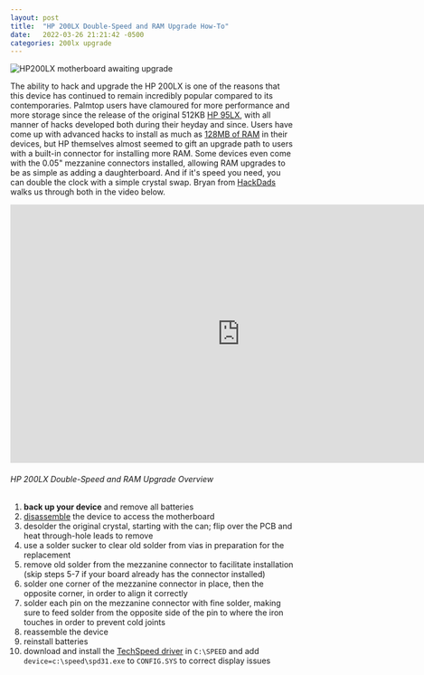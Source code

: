 ```yaml
---
layout: post
title:  "HP 200LX Double-Speed and RAM Upgrade How-To"
date:   2022-03-26 21:21:42 -0500
categories: 200lx upgrade
---
```


![HP200LX motherboard awaiting upgrade](https://pbs.twimg.com/media/FFcl2cUXEAQBCXk?format=jpg&name=large)

The ability to hack and upgrade the HP 200LX is one of the reasons that this device has continued to remain incredibly popular compared to its contemporaries. Palmtop users have clamoured for more performance and more storage since the release of the original 512KB [HP 95LX](TODOhowTOlinkINTERNALLYcantREMEMBER), with all manner of hacks developed both during their heyday and since. Users have come up with advanced hacks to install as much as [128MB of RAM](http://home.r03.itscom.net/forestar/PJ128M.htm) in their devices, but HP themselves almost seemed to gift an upgrade path to users with a built-in connector for installing more RAM. Some devices even come with the 0.05" mezzanine connectors installed, allowing RAM upgrades to be as simple as adding a daughterboard. And if it's speed you need, you can double the clock with a simple crystal swap. Bryan from [HackDads](https://twitter.com/hackdads) walks us through both in the video below.

<iframe width="812" height="457" src="https://www.youtube.com/embed/Sn9daVJBC7Q" title="YouTube video player" frameborder="0" allow="accelerometer; autoplay; clipboard-write; encrypted-media; gyroscope; picture-in-picture" allowfullscreen></iframe>

###### HP 200LX Double-Speed and RAM Upgrade Overview

1. **back up your device** and remove all batteries
1. [disassemble](https://hermocom.com/8-cat-hplx/14-adisassembly) the device to access the motherboard
1. desolder the original crystal, starting with the can; flip over the PCB and heat through-hole leads to remove
1. use a solder sucker to clear old solder from vias in preparation for the replacement
1. remove old solder from the mezzanine connector to facilitate installation (skip steps 5-7 if your board already has the connector installed)
1. solder one corner of the mezzanine connector in place, then the opposite corner, in order to align it correctly
1. solder each pin on the mezzanine connector with fine solder, making sure to feed solder from the opposite side of the pin to where the iron touches in order to prevent cold joints
1. reassemble the device
1. reinstall batteries
1. download and install the [TechSpeed driver](https://www.rundel.net/palmtop/bin/times2tech/speed.zip) in `C:\SPEED` and add `device=c:\speed\spd31.exe` to `CONFIG.SYS` to correct display issues
